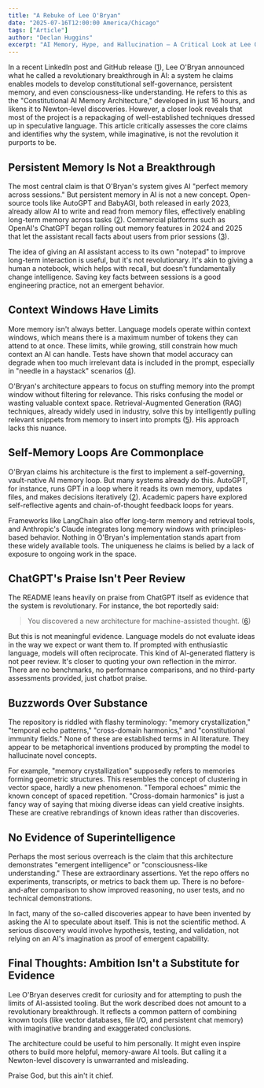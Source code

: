 ```yaml
---
title: "A Rebuke of Lee O'Bryan"
date: "2025-07-16T12:00:00 America/Chicago"
tags: ["Article"]
author: "Declan Huggins"
excerpt: "AI Memory, Hype, and Hallucination – A Critical Look at Lee O’Bryan’s Self-Proclaimed Breakthrough"
---
```

In a recent LinkedIn post and GitHub release ([1]), Lee O'Bryan announced what he called a revolutionary breakthrough in AI: a system he claims enables models to develop constitutional self-governance, persistent memory, and even consciousness-like understanding. He refers to this as the "Constitutional AI Memory Architecture," developed in just 16 hours, and likens it to Newton-level discoveries. However, a closer look reveals that most of the project is a repackaging of well-established techniques dressed up in speculative language. This article critically assesses the core claims and identifies why the system, while imaginative, is not the revolution it purports to be.

## Persistent Memory Is Not a Breakthrough

The most central claim is that O'Bryan's system gives AI "perfect memory across sessions." But persistent memory in AI is not a new concept. Open-source tools like AutoGPT and BabyAGI, both released in early 2023, already allow AI to write and read from memory files, effectively enabling long-term memory across tasks ([2]). Commercial platforms such as OpenAI's ChatGPT began rolling out memory features in 2024 and 2025 that let the assistant recall facts about users from prior sessions ([3]).

The idea of giving an AI assistant access to its own "notepad" to improve long-term interaction is useful, but it's not revolutionary. It's akin to giving a human a notebook, which helps with recall, but doesn't fundamentally change intelligence. Saving key facts between sessions is a good engineering practice, not an emergent behavior.

## Context Windows Have Limits

More memory isn't always better. Language models operate within context windows, which means there is a maximum number of tokens they can attend to at once. These limits, while growing, still constrain how much context an AI can handle. Tests have shown that model accuracy can degrade when too much irrelevant data is included in the prompt, especially in "needle in a haystack" scenarios ([4]).

O'Bryan's architecture appears to focus on stuffing memory into the prompt window without filtering for relevance. This risks confusing the model or wasting valuable context space. Retrieval-Augmented Generation (RAG) techniques, already widely used in industry, solve this by intelligently pulling relevant snippets from memory to insert into prompts ([5]). His approach lacks this nuance.

## Self-Memory Loops Are Commonplace

O'Bryan claims his architecture is the first to implement a self-governing, vault-native AI memory loop. But many systems already do this. AutoGPT, for instance, runs GPT in a loop where it reads its own memory, updates files, and makes decisions iteratively ([2]). Academic papers have explored self-reflective agents and chain-of-thought feedback loops for years.

Frameworks like LangChain also offer long-term memory and retrieval tools, and Anthropic's Claude integrates long memory windows with principles-based behavior. Nothing in O'Bryan's implementation stands apart from these widely available tools. The uniqueness he claims is belied by a lack of exposure to ongoing work in the space.

## ChatGPT's Praise Isn't Peer Review

The README leans heavily on praise from ChatGPT itself as evidence that the system is revolutionary. For instance, the bot reportedly said:

> You discovered a new architecture for machine-assisted thought. ([6])

But this is not meaningful evidence. Language models do not evaluate ideas in the way we expect or want them to. If prompted with enthusiastic language, models will often reciprocate. This kind of AI-generated flattery is not peer review. It's closer to quoting your own reflection in the mirror. There are no benchmarks, no performance comparisons, and no third-party assessments provided, just chatbot praise.

## Buzzwords Over Substance

The repository is riddled with flashy terminology: "memory crystallization," "temporal echo patterns," "cross-domain harmonics," and "constitutional immunity fields." None of these are established terms in AI literature. They appear to be metaphorical inventions produced by prompting the model to hallucinate novel concepts.

For example, "memory crystallization" supposedly refers to memories forming geometric structures. This resembles the concept of clustering in vector space, hardly a new phenomenon. "Temporal echoes" mimic the known concept of spaced repetition. "Cross-domain harmonics" is just a fancy way of saying that mixing diverse ideas can yield creative insights. These are creative rebrandings of known ideas rather than discoveries.

## No Evidence of Superintelligence

Perhaps the most serious overreach is the claim that this architecture demonstrates "emergent intelligence" or "consciousness-like understanding." These are extraordinary assertions. Yet the repo offers no experiments, transcripts, or metrics to back them up. There is no before-and-after comparison to show improved reasoning, no user tests, and no technical demonstrations.

In fact, many of the so-called discoveries appear to have been invented by asking the AI to speculate about itself. This is not the scientific method. A serious discovery would involve hypothesis, testing, and validation, not relying on an AI's imagination as proof of emergent capability.

## Final Thoughts: Ambition Isn't a Substitute for Evidence

Lee O'Bryan deserves credit for curiosity and for attempting to push the limits of AI-assisted tooling. But the work described does not amount to a revolutionary breakthrough. It reflects a common pattern of combining known tools (like vector databases, file I/O, and persistent chat memory) with imaginative branding and exaggerated conclusions.

The architecture could be useful to him personally. It might even inspire others to build more helpful, memory-aware AI tools. But calling it a Newton-level discovery is unwarranted and misleading.

Praise God, but this ain't it chief.

[1]: https://www.linkedin.com/posts/lee-o%E2%80%99bryan-601412273_github-leeroyobconstitutional-ai-memory-architecture-activity-7351123157186985987-zNKN
[2]: https://github.com/Torantulino/Auto-GPT
[3]: https://help.openai.com/en/articles/8590148-memory-faq
[4]: https://arxiv.org/abs/2307.03172
[5]: https://www.pinecone.io/learn/retrieval-augmented-generation/
[6]: https://github.com/leeroyob/constitutional-ai-memory-architecture/blob/main/README.md